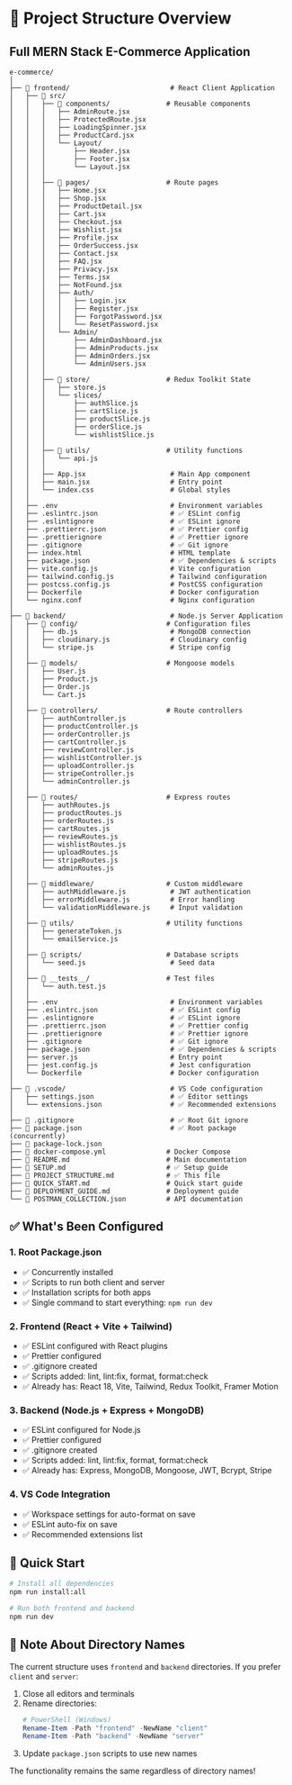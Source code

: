 # 📂 Project Structure Overview

## Full MERN Stack E-Commerce Application

```
e-commerce/
│
├── 📁 frontend/                         # React Client Application
│   ├── 📁 src/
│   │   ├── 📁 components/              # Reusable components
│   │   │   ├── AdminRoute.jsx
│   │   │   ├── ProtectedRoute.jsx
│   │   │   ├── LoadingSpinner.jsx
│   │   │   ├── ProductCard.jsx
│   │   │   └── Layout/
│   │   │       ├── Header.jsx
│   │   │       ├── Footer.jsx
│   │   │       └── Layout.jsx
│   │   │
│   │   ├── 📁 pages/                   # Route pages
│   │   │   ├── Home.jsx
│   │   │   ├── Shop.jsx
│   │   │   ├── ProductDetail.jsx
│   │   │   ├── Cart.jsx
│   │   │   ├── Checkout.jsx
│   │   │   ├── Wishlist.jsx
│   │   │   ├── Profile.jsx
│   │   │   ├── OrderSuccess.jsx
│   │   │   ├── Contact.jsx
│   │   │   ├── FAQ.jsx
│   │   │   ├── Privacy.jsx
│   │   │   ├── Terms.jsx
│   │   │   ├── NotFound.jsx
│   │   │   ├── Auth/
│   │   │   │   ├── Login.jsx
│   │   │   │   ├── Register.jsx
│   │   │   │   ├── ForgotPassword.jsx
│   │   │   │   └── ResetPassword.jsx
│   │   │   └── Admin/
│   │   │       ├── AdminDashboard.jsx
│   │   │       ├── AdminProducts.jsx
│   │   │       ├── AdminOrders.jsx
│   │   │       └── AdminUsers.jsx
│   │   │
│   │   ├── 📁 store/                   # Redux Toolkit State
│   │   │   ├── store.js
│   │   │   └── slices/
│   │   │       ├── authSlice.js
│   │   │       ├── cartSlice.js
│   │   │       ├── productSlice.js
│   │   │       ├── orderSlice.js
│   │   │       └── wishlistSlice.js
│   │   │
│   │   ├── 📁 utils/                   # Utility functions
│   │   │   └── api.js
│   │   │
│   │   ├── App.jsx                     # Main App component
│   │   ├── main.jsx                    # Entry point
│   │   └── index.css                   # Global styles
│   │
│   ├── .env                            # Environment variables
│   ├── .eslintrc.json                  # ✅ ESLint config
│   ├── .eslintignore                   # ✅ ESLint ignore
│   ├── .prettierrc.json                # ✅ Prettier config
│   ├── .prettierignore                 # ✅ Prettier ignore
│   ├── .gitignore                      # ✅ Git ignore
│   ├── index.html                      # HTML template
│   ├── package.json                    # ✅ Dependencies & scripts
│   ├── vite.config.js                  # Vite configuration
│   ├── tailwind.config.js              # Tailwind configuration
│   ├── postcss.config.js               # PostCSS configuration
│   ├── Dockerfile                      # Docker configuration
│   └── nginx.conf                      # Nginx configuration
│
├── 📁 backend/                          # Node.js Server Application
│   ├── 📁 config/                      # Configuration files
│   │   ├── db.js                       # MongoDB connection
│   │   ├── cloudinary.js               # Cloudinary config
│   │   └── stripe.js                   # Stripe config
│   │
│   ├── 📁 models/                      # Mongoose models
│   │   ├── User.js
│   │   ├── Product.js
│   │   ├── Order.js
│   │   └── Cart.js
│   │
│   ├── 📁 controllers/                 # Route controllers
│   │   ├── authController.js
│   │   ├── productController.js
│   │   ├── orderController.js
│   │   ├── cartController.js
│   │   ├── reviewController.js
│   │   ├── wishlistController.js
│   │   ├── uploadController.js
│   │   ├── stripeController.js
│   │   └── adminController.js
│   │
│   ├── 📁 routes/                      # Express routes
│   │   ├── authRoutes.js
│   │   ├── productRoutes.js
│   │   ├── orderRoutes.js
│   │   ├── cartRoutes.js
│   │   ├── reviewRoutes.js
│   │   ├── wishlistRoutes.js
│   │   ├── uploadRoutes.js
│   │   ├── stripeRoutes.js
│   │   └── adminRoutes.js
│   │
│   ├── 📁 middleware/                  # Custom middleware
│   │   ├── authMiddleware.js           # JWT authentication
│   │   ├── errorMiddleware.js          # Error handling
│   │   └── validationMiddleware.js     # Input validation
│   │
│   ├── 📁 utils/                       # Utility functions
│   │   ├── generateToken.js
│   │   └── emailService.js
│   │
│   ├── 📁 scripts/                     # Database scripts
│   │   └── seed.js                     # Seed data
│   │
│   ├── 📁 __tests__/                   # Test files
│   │   └── auth.test.js
│   │
│   ├── .env                            # Environment variables
│   ├── .eslintrc.json                  # ✅ ESLint config
│   ├── .eslintignore                   # ✅ ESLint ignore
│   ├── .prettierrc.json                # ✅ Prettier config
│   ├── .prettierignore                 # ✅ Prettier ignore
│   ├── .gitignore                      # ✅ Git ignore
│   ├── package.json                    # ✅ Dependencies & scripts
│   ├── server.js                       # Entry point
│   ├── jest.config.js                  # Jest configuration
│   └── Dockerfile                      # Docker configuration
│
├── 📁 .vscode/                          # VS Code configuration
│   ├── settings.json                   # ✅ Editor settings
│   └── extensions.json                 # ✅ Recommended extensions
│
├── 📄 .gitignore                        # ✅ Root Git ignore
├── 📄 package.json                      # ✅ Root package (concurrently)
├── 📄 package-lock.json
├── 📄 docker-compose.yml               # Docker Compose
├── 📄 README.md                        # Main documentation
├── 📄 SETUP.md                         # ✅ Setup guide
├── 📄 PROJECT_STRUCTURE.md             # ✅ This file
├── 📄 QUICK_START.md                   # Quick start guide
├── 📄 DEPLOYMENT_GUIDE.md              # Deployment guide
└── 📄 POSTMAN_COLLECTION.json          # API documentation

```

## ✅ What's Been Configured

### 1. Root Package.json

- ✅ Concurrently installed
- ✅ Scripts to run both client and server
- ✅ Installation scripts for both apps
- ✅ Single command to start everything: `npm run dev`

### 2. Frontend (React + Vite + Tailwind)

- ✅ ESLint configured with React plugins
- ✅ Prettier configured
- ✅ .gitignore created
- ✅ Scripts added: lint, lint:fix, format, format:check
- ✅ Already has: React 18, Vite, Tailwind, Redux Toolkit, Framer Motion

### 3. Backend (Node.js + Express + MongoDB)

- ✅ ESLint configured for Node.js
- ✅ Prettier configured
- ✅ .gitignore created
- ✅ Scripts added: lint, lint:fix, format, format:check
- ✅ Already has: Express, MongoDB, Mongoose, JWT, Bcrypt, Stripe

### 4. VS Code Integration

- ✅ Workspace settings for auto-format on save
- ✅ ESLint auto-fix on save
- ✅ Recommended extensions list

## 🚀 Quick Start

```bash
# Install all dependencies
npm run install:all

# Run both frontend and backend
npm run dev
```

## 📝 Note About Directory Names

The current structure uses `frontend` and `backend` directories. If you prefer `client` and `server`:

1. Close all editors and terminals
2. Rename directories:
   ```powershell
   # PowerShell (Windows)
   Rename-Item -Path "frontend" -NewName "client"
   Rename-Item -Path "backend" -NewName "server"
   ```
3. Update `package.json` scripts to use new names

The functionality remains the same regardless of directory names!
